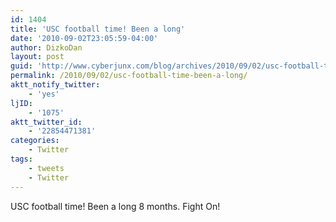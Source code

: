 ```yaml
---
id: 1404
title: 'USC football time! Been a long'
date: '2010-09-02T23:05:59-04:00'
author: DizkoDan
layout: post
guid: 'http://www.cyberjunx.com/blog/archives/2010/09/02/usc-football-time-been-a-long/'
permalink: /2010/09/02/usc-football-time-been-a-long/
aktt_notify_twitter:
    - 'yes'
ljID:
    - '1075'
aktt_twitter_id:
    - '22854471381'
categories:
    - Twitter
tags:
    - tweets
    - Twitter
---
```


USC football time! Been a long 8 months. Fight On!